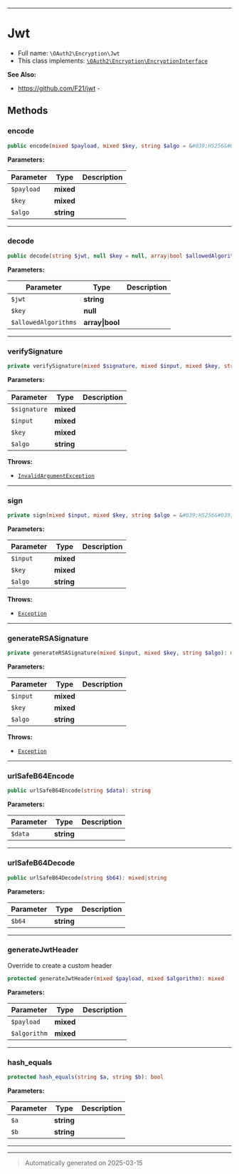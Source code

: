 ***

# Jwt





* Full name: `\OAuth2\Encryption\Jwt`
* This class implements:
[`\OAuth2\Encryption\EncryptionInterface`](./EncryptionInterface.md)

**See Also:**

* https://github.com/F21/jwt - 




## Methods


### encode



```php
public encode(mixed $payload, mixed $key, string $algo = &#039;HS256&#039;): string
```








**Parameters:**

| Parameter | Type | Description |
|-----------|------|-------------|
| `$payload` | **mixed** |  |
| `$key` | **mixed** |  |
| `$algo` | **string** |  |





***

### decode



```php
public decode(string $jwt, null $key = null, array|bool $allowedAlgorithms = true): bool|mixed
```








**Parameters:**

| Parameter | Type | Description |
|-----------|------|-------------|
| `$jwt` | **string** |  |
| `$key` | **null** |  |
| `$allowedAlgorithms` | **array&#124;bool** |  |





***

### verifySignature



```php
private verifySignature(mixed $signature, mixed $input, mixed $key, string $algo = &#039;HS256&#039;): bool
```








**Parameters:**

| Parameter | Type | Description |
|-----------|------|-------------|
| `$signature` | **mixed** |  |
| `$input` | **mixed** |  |
| `$key` | **mixed** |  |
| `$algo` | **string** |  |




**Throws:**

- [`InvalidArgumentException`](../../InvalidArgumentException.md)



***

### sign



```php
private sign(mixed $input, mixed $key, string $algo = &#039;HS256&#039;): string
```








**Parameters:**

| Parameter | Type | Description |
|-----------|------|-------------|
| `$input` | **mixed** |  |
| `$key` | **mixed** |  |
| `$algo` | **string** |  |




**Throws:**

- [`Exception`](../../Exception.md)



***

### generateRSASignature



```php
private generateRSASignature(mixed $input, mixed $key, string $algo): mixed
```








**Parameters:**

| Parameter | Type | Description |
|-----------|------|-------------|
| `$input` | **mixed** |  |
| `$key` | **mixed** |  |
| `$algo` | **string** |  |




**Throws:**

- [`Exception`](../../Exception.md)



***

### urlSafeB64Encode



```php
public urlSafeB64Encode(string $data): string
```








**Parameters:**

| Parameter | Type | Description |
|-----------|------|-------------|
| `$data` | **string** |  |





***

### urlSafeB64Decode



```php
public urlSafeB64Decode(string $b64): mixed|string
```








**Parameters:**

| Parameter | Type | Description |
|-----------|------|-------------|
| `$b64` | **string** |  |





***

### generateJwtHeader

Override to create a custom header

```php
protected generateJwtHeader(mixed $payload, mixed $algorithm): mixed
```








**Parameters:**

| Parameter | Type | Description |
|-----------|------|-------------|
| `$payload` | **mixed** |  |
| `$algorithm` | **mixed** |  |





***

### hash_equals



```php
protected hash_equals(string $a, string $b): bool
```








**Parameters:**

| Parameter | Type | Description |
|-----------|------|-------------|
| `$a` | **string** |  |
| `$b` | **string** |  |





***


***
> Automatically generated on 2025-03-15

